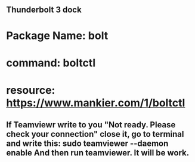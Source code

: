 ## Thunderbolt 3 dock

# Package Name: bolt

# command: boltctl

# resource: https://www.mankier.com/1/boltctl

## If Teamviewr write to you "Not ready. Please check your connection" close it, go to terminal and write this: sudo teamviewer --daemon enable And then run teamviewer. It will be work.
